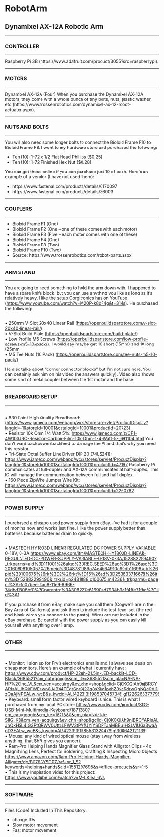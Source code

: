 <h1>RobotArm</h1>

<h2>Dynamixel AX-12A Robotic Arm</h2>

<hr />
<h3>CONTROLLER</h3>
<hr />

<p>Raspberry Pi 3B (https://www.adafruit.com/product/3055?src=raspberrypi).</p>

<hr />
<h3>MOTORS</h3>
<hr />

<p>Dynamixel AX-12A (Four) When you purchase the Dynamixel AX-12A motors, they come with a whole bunch of tiny bolts, nuts, plastic washer, etc (https://www.trossenrobotics.com/dynamixel-ax-12-robot-actuator.aspx).</p>

<hr />
<h3>NUTS AND BOLTS</h3>
<hr />

<p>You will also need some longer bolts to connect the Bioloid Frame F10 to Bioloid Frame F8. I went to my hardware store and purchased the following:</p>

<ul>
 <li>Ten (10): 1-72 x 1/2 Flat Head Phillips ($0.25)</li>
 <li>Ten (10): 1-72 Finished Hex Nut ($0.28)</li>
</ul>

You can get these online if you can purchase just 10 of each. Here's an example of a vendor (I have not used them):
<ul>
<li>https://www.fastenal.com/products/details/0170097</li>
<li>https://www.fastenal.com/products/details/36003</li>
</ul>

<hr />
<h3>COUPLERS</h3>
<hr />

<ul>
<li>Bioloid Frame F1 (One)</li>
<li>Bioloid Frame F2 (One – one of these comes with each motor)</li>
<li>Bioloid Frame F3 (Five – each motor comes with one of these)</li>
<li>Bioloid Frame F4 (One)</li>
<li>Bioloid Frame F8 (Two)</li>
<li>Bioloid Frame F10 (Two)</li>
<li>Source: https://www.trossenrobotics.com/robot-parts.aspx</li>
</ul>

<hr />
<h3>ARM STAND</h3>
<hr />

You are going to need something to hold the arm down with. I happened to have a spare knife block, but you can use anything you like as long as it’s relatively heavy. I like the setup Corgitronics has on YouTube (https://www.youtube.com/watch?v=M20P-k8dF4g&t=314s). He purchased the following:

<br>&bull; 250mm V-Slot 20x40 Linear Rail (https://openbuildspartstore.com/v-slot-20x40-linear-rail/)
<br>&bull; V-Slot Build Plate (https://openbuildspartstore.com/build-plate/)
<br>&bull; Low Profile M5 Screws (https://openbuildspartstore.com/low-profile-screws-m5-10-pack/). I would say maybe get 10 short (15mm) and 10 long (25mm)
<br>&bull; M5 Tee Nuts (10 Pack) (https://openbuildspartstore.com/tee-nuts-m5-10-pack/)

He also talks about “corner connector blocks” but I’m not sure here. You can certainly ask him on his video (he answers quickly). Video also shows some kind of metal coupler between the 1st motor and the base.

<hr />
<h3>BREADBOARD SETUP</h3>
<hr />

<br>&bull; 830 Point High Quality Breadboard: (https://www.jameco.com/webapp/wcs/stores/servlet/ProductDisplay?langId=-1&storeId=10001&catalogId=10001&productId=20723)
<br>&bull; Resistor 10k Ohm 1/4 Watt 5%:
https://www.jameco.com/z/CF1-4W103JRC-Resistor-Carbon-Film-10k-Ohm-1-4-Watt-5-_691104.html
You don’t want backpower/backfeed to damage the Pi and that’s why you need this resistor.
<br>&bull; Tri-State Octal Buffer Line Driver DIP 20 (74LS241):
https://www.jameco.com/webapp/wcs/stores/servlet/ProductDisplay?langId=-1&storeId=10001&catalogId=10001&productId=47167
Raspberry Pi communicates at full-duplex and AX-12A communicates at half-duplex. This IC will manage the communication between full and half duplex.
<br>&bull; 160 Piece ZipWire Jumper Wire Kit:
https://www.jameco.com/webapp/wcs/stores/servlet/ProductDisplay?langId=-1&storeId=10001&catalogId=10001&productId=2260762

<hr />
<h3>POWER SUPPLY</h3>
<hr />

I purchased a cheapo used power supply from eBay. I’ve had it for a couple of months now and works just fine. I like the power supply better than batteries because batteries drain to quickly.

<br>&bull; MASTECH HY1803D LINEAR REGULATED DC POWER SUPPLY VARIABLE 0-18V, 0-3A
https://www.ebay.com/itm/MASTECH-HY1803D-LINEAR-REGULATED-DC-POWER-SUPPLY-VARIABLE-0-18V-0-3A/152882299490?_trkparms=aid%3D111001%26algo%3DREC.SEED%26ao%3D1%26asc%3D20160908105057%26meid%3D48781d89a74e4b64910c90db1f6967cb%26pid%3D100675%26rk%3D2%26rkt%3D15%26sd%3D253633716678%26itm%3D152882299490&_trksid=p2481888.c100675.m4236&_trkparms=pageci%3Aefc07bee-3ac8-11e9-8966-74dbd1806bf0%7Cparentrq%3A308227e61690ad7934b9d1f4ffe71fbc%7Ciid%3A1

If you purchase it from eBay, make sure you call them (Cogwe11 are in the Bay Area of California) and ask them to include the test-lead-set (the red and black wires you connect to the posts). Wires are not included in the eBay purchase. Be careful with the power supply as you can easily kill yourself with anything over 1 amp.

<hr />
<h3>OTHER</h3>
<hr />

<br>&bull; Monitor: I sign up for Fry’s electronics emails and I always see deals on cheap monitors. Here’s an example of what I currently have: https://www.cdw.com/product/HP-22uh-21.5in-LED-backlit-LCD-Black/3685521?cm_cat=google&cm_ite=3685521&cm_pla=NA-NA-HP%20Inc_VL&cm_ven=acquirgy&ev_chn=shop&gclid=Cj0KCQiAh9njBRCYARIsALJhQkFWEewn6JJBX4TEqrSnrCj23q3sXlm1pxhZ3xd5drwOgNQc9Ai1lzQaAjMPEALw_wcB&s_kwcid=AL!4223!3!198537045734!!!g!122626337779!
<br>&bull; Keyboard: small form factor wired keyboard is nice. This is what I purchased from my local PC store:
 https://www.cdw.com/product/SIIG-USB-Mini-Multimedia-Keyboard/1871380?cm_cat=google&cm_ite=1871380&cm_pla=NA-NA-SIIG_KB&cm_ven=acquirgy&ev_chn=shop&gclid=Cj0KCQiAh9njBRCYARIsALJhQkH5L4IG3PtQRWV0UttaLFWV3tPVfUYjYSDPTJaMBEuliHSLVlUGa3waAoD3EALw_wcB&s_kwcid=AL!4223!3!198553132047!!!g!300642121139!
<br>&bull; Mouse: any kind of wired optical mouse (stay away from wireless anything, that $h*t gives you cancer).
<br>&bull; Ram-Pro Helping Hands Magnifier Glass Stand with Alligator Clips – 4x Magnifying Lens, Perfect for Soldering, Crafting & Inspecting Micro Objects
https://www.amazon.com/Ram-Pro-Helping-Hands-Magnifier-Alligator/dp/B078SY5DPZ/ref=sr_1_5?keywords=helping+hands&qid=1551297695&s=office-products&sr=1-5
<br>&bull; This is my inspiration video for this project:
https://www.youtube.com/watch?v=M-LKlea_6Vs

<hr />
<h3>SOFTWARE</h3>
<hr />

Files (Code) Included In This Repository:

<ul>
 <li>change IDs</li>
 <li>Slow motor movement</li>
 <li>Fast motor movement</li>
</ul>




